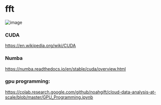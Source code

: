 # fft

![image](https://user-images.githubusercontent.com/64593873/157443235-12328acd-253f-4eee-a194-92fa4c51a3b0.png)



### CUDA

https://en.wikipedia.org/wiki/CUDA

### Numba

https://numba.readthedocs.io/en/stable/cuda/overview.html

### gpu programming:


https://colab.research.google.com/github/noahgift/cloud-data-analysis-at-scale/blob/master/GPU_Programming.ipynb
